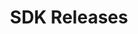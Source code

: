 ---
title: SDK Releases
description: Release notes of the SDK
color: '#D2E7FF'
accent_color: '#85BEFF'
order: 3
img: rocket-4.png
---